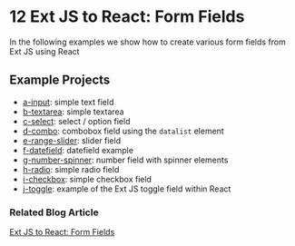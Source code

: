 # 12 Ext JS to React: Form Fields

In the following examples we show how to create various form fields from Ext JS
using React

## Example Projects

 - [a-input](./a-input): simple text field
 - [b-textarea](./b-textarea): simple textarea
 - [c-select](./c-select): select / option field
 - [d-combo](./d-combo): combobox field using the `datalist` element
 - [e-range-slider](./e-range-slider): slider field
 - [f-datefield](./f-datefield): datefield example
 - [g-number-spinner](./g-number-spinner): number field with spinner elements
 - [h-radio](./h-radio): simple radio field
 - [i-checkbox](./i-checkbox): simple checkbox field
 - [j-toggle](./j-toggle): example of the Ext JS toggle field within React

### Related Blog Article

[Ext JS to React: Form Fields](TBD)





